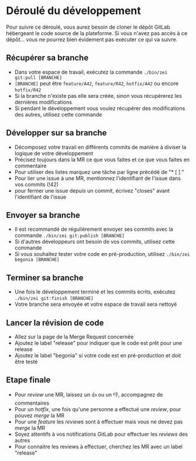 # Déroulé du développement

Pour suivre ce déroulé, vous aurez besoin de cloner le dépôt GitLab hébergeant le code source de la plateforme. Si vous n'avez pas accès à ce dépôt... vous ne pourrez bien évidement pas exécuter ce qui va suivre.

## Récupérer sa branche
- Dans votre espace de travail, exécutez la commande `./bin/zei git:pull [BRANCHE]`
- `[BRANCHE]` peut être `feature/A42`, `feature/R42`, `hotfix/A42` ou encore `hotfix/R42`
- Si la branche n'existe pas elle sera créée, sinon vous récupérerez les dernières modifications
- Si pendant le développement vous voulez récupérer des modifications des autres, utilisez cette commande

## Développer sur sa branche
- Décomposez votre travail en différents commits de manière à diviser la logique de votre développement
- Précisez toujours dans la MR ce que vous faites et ce que vous faites en commentaire
- Pour utiliser des listes marquez une tâche par ligne précédé de "* [ ] "
- Pour lier une issue à une MR, mentionnez l'identifiant de l'issue dans vos commits (!42)
- pour fermer une issue depuis un commit, écrivez "closes" avant l'identifiant de l'issue

## Envoyer sa branche
- Il est recommandé de régulièrement envoyer ses commits avec la commande `./bin/zei git:publish [BRANCHE]`
- Si d'autres développeurs ont besoin de vos commits, utilisez cette commande
- Si vous souhaitez tester votre code en pré-production, utilisez `./bin/zei begonia [BRANCHE]`

## Terminer sa branche
- Une fois le développement terminé et les commits écrits, exécutez `./bin/zei git:finish [BRANCHE]`
- Votre branche sera envoyée et votre espace de travail sera nettoyé

## Lancer la révision de code
- Allez sur la page de la Merge Request concernée
- Ajoutez le label "release" pour indiquer que le code est prêt pour une release
- Ajoutez le label "begonia" si votre code est en pré-production et doit être testé

## Etape finale
- Pour _review_ une MR, laissez un :thumbsup: ou un :thumbsdown:, accompagnez de commentaires
- Pour un _hotfix_, une fois qu'une personne a effectué une _review_, pour pouvez _merge_ la MR
- Pour une _feature_ les _reviews_ sont à effectuer mais vous ne devez pas _merge_ la MR
- Soyez attentifs à vos notifications GitLab pour effectuer les _reviews_ des autres
- Pour connaitre les reviews à effectuer, cherchez les MR avec un label "release"
